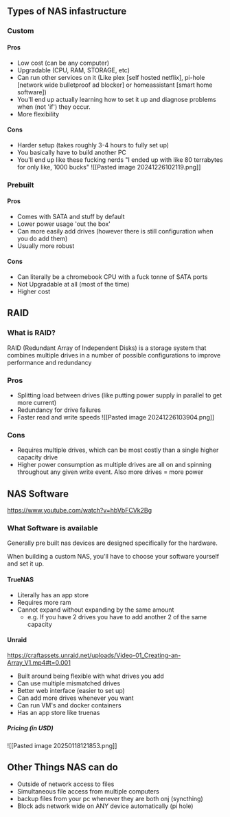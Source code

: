 ## Types of NAS infastructure

### Custom
#### Pros
- Low cost (can be any computer)
- Upgradable (CPU, RAM, STORAGE, etc)
- Can run other services on it (Like plex [self hosted netflix], pi-hole [network wide bulletproof ad blocker] or homeassistant [smart home software])
- You'll end up actually learning how to set it up and diagnose problems when (not 'if') they occur.   
- More flexibility 
#### Cons
- Harder setup (takes roughly 3-4 hours to fully set up)
- You basically have to build another PC
- You'll end up like these fucking nerds 
	"I ended up with like 80 terrabytes for only like, 1000 bucks"
	![[Pasted image 20241226102119.png]]
### Prebuilt
#### Pros
- Comes with SATA and stuff by default
- Lower power usage 'out the box'
- Can more easily add drives (however there is still configuration when you do add them)
- Usually more robust 

#### Cons
- Can literally be a chromebook CPU with a fuck tonne of SATA ports
- Not Upgradable at all (most of the time)
- Higher cost 

## RAID
### What is RAID?
RAID (Redundant Array of Independent Disks) is a storage system that combines multiple drives in a number of possible configurations to improve performance and redundancy 
### Pros
- Splitting load between drives (like putting power supply in parallel to get more current)
- Redundancy for drive failures
- Faster read and write speeds
![[Pasted image 20241226103904.png]]
### Cons
- Requires multiple drives, which can be most costly than a single higher capacity drive
- Higher power consumption as multiple drives are all on and spinning throughout any given write event. Also more drives = more power
## NAS Software
https://www.youtube.com/watch?v=hbVbFCVk2Bg
### What Software is available 
Generally pre built nas devices are designed specifically for the hardware.

When building a custom NAS, you'll have to choose your software yourself and set it up.




#### TrueNAS
- Literally has an app store
- Requires more ram
- Cannot expand without expanding by the same amount
	- e.g. If you have 2 drives you have to add another 2 of the same capacity


#### Unraid
https://craftassets.unraid.net/uploads/Video-01_Creating-an-Array_V1.mp4#t=0.001
- Built around being flexible with what drives you add
- Can use multiple mismatched drives
- Better web interface (easier to set up)
- Can add more drives whenever you want
- Can run VM's and docker containers 
- Has an app store like truenas
##### Pricing (in USD)
![[Pasted image 20250118121853.png]]


## Other Things NAS can do 
- Outside of network access to files
- Simultaneous file access from multiple computers
- backup files from your pc whenever they are both onj (syncthing)
- Block ads network wide on ANY device automatically (pi hole)